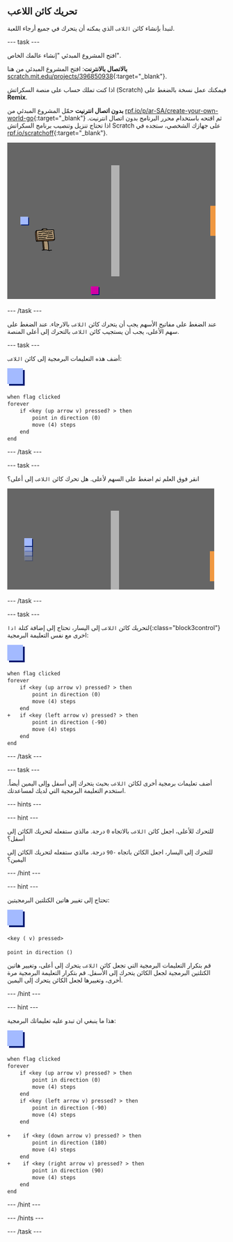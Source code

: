 ## تحريك كائن اللاعب

لنبدأ بإنشاء كائن `اللاعب` الذي يمكنه أن يتحرك في جميع أرجاء اللعبة.

--- task ---

افتح المشروع المبدئي "إنشاء عالمك الخاص".

**بالاتصال بالانترنت**: افتح المشروع المبدئي من هنا [scratch.mit.edu/projects/396850938](https://scratch.mit.edu/projects/396850938){:target="_blank"}.

اذا كنت تملك حساب على منصة السكراتش (Scratch) فيمكنك عمل نسخة بالضغط على **Remix**.

**بدون اتصال انترنيت** حمّل المشروع المبدئي من [rpf.io/p/ar-SA/create-your-own-world-go](https://rpf.io/p/ar-SA/create-your-own-world-go){:target="_blank"} ثم اقتحه باستخدام محرر البرنامج بدون اتصال انترنيت. اذا تحتاج تنزيل وتنصيب برنامج السكراتش Scratch على جهازك الشخصي، ستجده في [rpf.io/scratchoff](https://rpf.io/scratchoff){:target="_blank"}.

![لقطة الشاشة](images/world-starter.png)

--- /task ---

عند الضغط على مفاتيح الأسهم يجب أن يتحرك كائن `اللاعب` بالارجاء. عند الضغط على سهم الأعلى، يجب أن يستجيب كائن `اللاعب` بالتحرك إلى أعلى المنصة.

--- task ---

أضف هذه التعليمات البرمجية إلى كائن `اللاعب`:

![اللاعب](images/player.png)

```blocks3
when flag clicked
forever
    if <key (up arrow v) pressed? > then
        point in direction (0)
        move (4) steps
    end
end
```

--- /task ---

--- task ---

انقر فوق العلم ثم اضغط على السهم لأعلى. هل تحرك كائن `اللاعب` إلى أعلى؟

![لقطة الشاشة](images/world-up.png)

--- /task ---

--- task ---

لتحريك كائن `اللاعب` إلى اليسار، تحتاج إلى إضافة كتلة `اذا`{:class="block3control"} اخرى مع نفس التعليمة البرمجية:

![اللاعب](images/player.png)

```blocks3
when flag clicked
forever
    if <key (up arrow v) pressed? > then
        point in direction (0)
        move (4) steps
    end
+   if <key (left arrow v) pressed? > then
        point in direction (-90)
        move (4) steps
    end
end
```

--- /task ---

--- task ---

أضف تعليمات برمجية أخرى لكائن `اللاعب` بحيث يتحرك إلى أسفل وإلى اليمين أيضاً. استخدم التعليمة البرمجية التي لديك لمساعدتك.

--- hints ---


--- hint ---

للتحرك للأعلى، اجعل كائن `اللاعب` بالاتجاه `0` درجة. مالذي ستفعله لتحريك الكائن إلى أسفل؟

للتحرك إلى اليسار، اجعل الكائن باتجاه `-90` درجة. مالذي ستفعله لتحريك الكائن إلى اليمين؟

--- /hint ---

--- hint ---

تحتاج إلى تغيير هاتين الكتلتين البرمجيتين:

![اللاعب](images/player.png)

```blocks3
<key ( v) pressed>

point in direction ()
```

قم بتكرار التعليمات البرمجية التي تجعل كائن `اللاعب` يتحرك إلى أعلى، وتغيير هاتين الكتلتين البرمجية لجعل الكائن يتحرك إلى الأسفل. قم بتكرار التعليمة البرمجية مرة أخرى، وتغييرها لجعل الكائن يتحرك إلى اليمين.

--- /hint ---

--- hint ---

هذا ما ينبغي ان تبدو عليه تعليماتك البرمجية:

![اللاعب](images/player.png)

```blocks3
when flag clicked
forever
    if <key (up arrow v) pressed? > then
        point in direction (0)
        move (4) steps
    end
    if <key (left arrow v) pressed? > then
        point in direction (-90)
        move (4) steps
    end

+    if <key (down arrow v) pressed? > then
        point in direction (180)
        move (4) steps
    end
+    if <key (right arrow v) pressed? > then
        point in direction (90)
        move (4) steps
    end
end
```

--- /hint ---

--- /hints ---

--- /task ---
